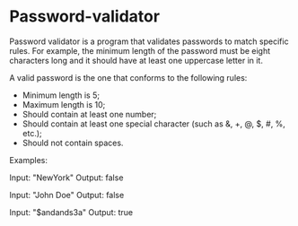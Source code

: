 # Password-validator

Password validator is a program that validates passwords to match specific rules. For example, the minimum length of the password must be eight characters long and it should have at least one uppercase letter in it. 

A valid password is the one that conforms to the following rules:
 - Minimum length is 5;
 - Maximum length is 10;
 - Should contain at least one number;
 - Should contain at least one special character (such as &, +, @, $, #, %, etc.);
 - Should not contain spaces.

Examples:

Input: "NewYork"
Output: false

Input: "John Doe"
Output: false

Input: "$andands3a"
Output: true

